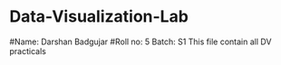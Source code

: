 # Data-Visualization-Lab
#Name: Darshan Badgujar
#Roll no: 5    Batch: S1
This file contain all  DV practicals

